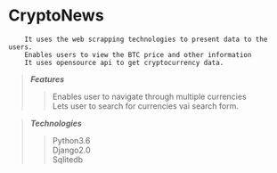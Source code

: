 # CryptoNews

``` A web application developed using python3.\
    It uses the web scrapping technologies to present data to the users.
    Enables users to view the BTC price and other information
    It uses opensource api to get cryptocurrency data.
```

>***Features***
  >> Enables user to navigate through multiple currencies\
  >> Lets user to search for currencies vai search form.
  
  >***Technologies***
  >> Python3.6\
  >> Django2.0\
  >> Sqlitedb
